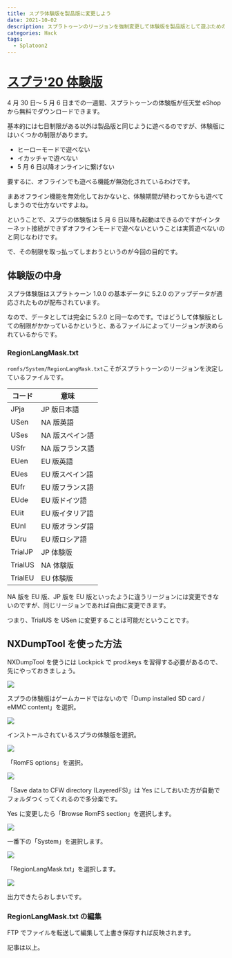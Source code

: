 ```yaml
---
title: スプラ体験版を製品版に変更しよう
date: 2021-10-02
description: スプラトゥーンのリージョンを強制変更して体験版を製品版として遊ぶためのチュートリアルです
categories: Hack
tags:
  - Splatoon2
---
```


# [スプラ'20 体験版](https://ec.nintendo.com/JP/ja/titles/70010000030995)

4 月 30 日～ 5 月 6 日までの一週間、スプラトゥーンの体験版が任天堂 eShop から無料でダウンロードできます。

基本的には七日制限がある以外は製品版と同じように遊べるのですが、体験版にはいくつかの制限があります。

- ヒーローモードで遊べない
- イカッチャで遊べない
- 5 月 6 日以降オンラインに繋げない

要するに、オフラインでも遊べる機能が無効化されているわけです。

まあオフライン機能を無効化しておかないと、体験期間が終わってからも遊べてしまうので仕方ないですよね。

ということで、スプラの体験版は 5 月 6 日以降も起動はできるのですがインターネット接続ができずオフラインモードで遊べないということは実質遊べないのと同じなわけです。

で、その制限を取っ払ってしまおうというのが今回の目的です。

## 体験版の中身

スプラ体験版はスプラトゥーン 1.0.0 の基本データに 5.2.0 のアップデータが適応されたものが配布されています。

なので、データとしては完全に 5.2.0 と同一なのです。ではどうして体験版としての制限がかかっているかというと、あるファイルによってリージョンが決められているからです。

### RegionLangMask.txt

`romfs/System/RegionLangMask.txt`こそがスプラトゥーンのリージョンを決定しているファイルです。

| コード  | 意味            |
| ------- | --------------- |
| JPja    | JP 版日本語     |
| USen    | NA 版英語       |
| USes    | NA 版スペイン語 |
| USfr    | NA 版フランス語 |
| EUen    | EU 版英語       |
| EUes    | EU 版スペイン語 |
| EUfr    | EU 版フランス語 |
| EUde    | EU 版ドイツ語   |
| EUit    | EU 版イタリア語 |
| EUnl    | EU 版オランダ語 |
| EUru    | EU 版ロシア語   |
| TrialJP | JP 体験版       |
| TrialUS | NA 体験版       |
| TrialEU | EU 体験版       |

NA 版を EU 版、JP 版を EU 版といったように違うリージョンには変更できないのですが、同じリージョンであれば自由に変更できます。

つまり、TrialUS を USen に変更することは可能だということです。

## NXDumpTool を使った方法

NXDumpTool を使うには Lockpick で prod.keys を習得する必要があるので、先にやっておきましょう。

![](https://pbs.twimg.com/media/EW6B9RLX0AAp1K-?format=jpg&name=large)

スプラの体験版はゲームカードではないので「Dump installed SD card / eMMC content」を選択。

![](https://pbs.twimg.com/media/EW6B9jGXQAAzEz5?format=jpg&name=large)

インストールされているスプラの体験版を選択。

![](https://pbs.twimg.com/media/EW6B91PX0AAGsm4?format=jpg&name=large)

「RomFS options」を選択。

![](https://pbs.twimg.com/media/EW6B-DHXQAAr02x?format=jpg&name=large)

「Save data to CFW directory (LayeredFS)」は Yes にしておいた方が自動でフォルダつくってくれるので多分楽です。

Yes に変更したら「Browse RomFS section」を選択します。

![](https://pbs.twimg.com/media/EW6B-o3XYAQ4fzT?format=jpg&name=large)

一番下の「System」を選択します。

![](https://pbs.twimg.com/media/EW6Dd7NWsAwz2U0?format=jpg&name=large)

「RegionLangMask.txt」を選択します。

![](https://pbs.twimg.com/media/EW6B--wWAAA7EUQ?format=jpg&name=large)

出力できたらおしまいです。

### RegionLangMask.txt の編集

FTP でファイルを転送して編集して上書き保存すれば反映されます。

記事は以上。
